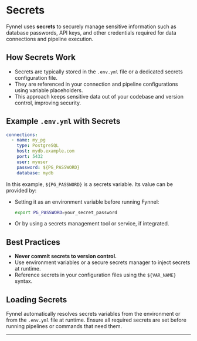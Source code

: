 # Secrets
Fynnel uses **secrets** to securely manage sensitive information such as database passwords, API keys, and other credentials required for data connections and pipeline execution.

## How Secrets Work

- Secrets are typically stored in the `.env.yml` file or a dedicated secrets configuration file.
- They are referenced in your connection and pipeline configurations using variable placeholders.
- This approach keeps sensitive data out of your codebase and version control, improving security.

## Example `.env.yml` with Secrets

```yaml
connections:
  - name: my_pg
    type: PostgreSQL
    host: mydb.example.com
    port: 5432
    user: myuser
    password: ${PG_PASSWORD}
    database: mydb
```

In this example, `${PG_PASSWORD}` is a secrets variable. Its value can be provided by:
- Setting it as an environment variable before running Fynnel:
  ```sh
  export PG_PASSWORD=your_secret_password
  ```
- Or by using a secrets management tool or service, if integrated.

## Best Practices

- **Never commit secrets to version control.**
- Use environment variables or a secure secrets manager to inject secrets at runtime.
- Reference secrets in your configuration files using the `${VAR_NAME}` syntax.

## Loading Secrets

Fynnel automatically resolves secrets variables from the environment or from the `.env.yml` file at runtime. Ensure all required secrets are set before running pipelines or commands that need them.

---
